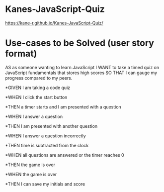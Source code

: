 # Kanes-JavaScript-Quiz

https://kane-r.github.io/Kanes-JavaScript-Quiz/

# Use-cases to be Solved (user story format)

AS as someone wanting to learn JavaScript I WANT to take a timed quiz on JavaScript fundamentals that stores high scores SO THAT I can gauge my progress compared to my peers.

*GIVEN I am taking a code quiz

*WHEN I click the start button

*THEN a timer starts and I am presented with a question

*WHEN I answer a question

*THEN I am presented with another question

*WHEN I answer a question incorrectly

*THEN time is subtracted from the clock

*WHEN all questions are answered or the timer reaches 0

*THEN the game is over

*WHEN the game is over

*THEN I can save my initials and score
